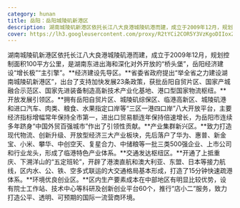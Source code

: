 ```yaml
---
category: hunan
title: 岳阳：岳阳城陵矶新港区
description: 湖南城陵矶新港区依托长江八大良港城陵矶港而建，成立于2009年12月，规划控制面积100平方公里，是湖南东进出海和深化对外开放的“桥头堡”，岳阳经济建设“增长极”“主引擎”。经济建设先导区。
cover: https://lh3.googleusercontent.com/proxy/R2tYCi2COR5Y3VzKgoDIIox2vtUKqHLNqbybCEz4cxvcK3xiX0Q__SktUPa4tg_cVU07AxwuBnqq_6a_DEwzLshpy497PglKq98c9eKyXAzy94b-7HdmYuQ
---
```

湖南城陵矶新港区依托长江八大良港城陵矶港而建，成立于2009年12月，规划控制面积100平方公里，是湖南东进出海和深化对外开放的“桥头堡”，岳阳经济建设“增长极”“主引擎”。**经济建设先导区。**省委省政府提出“举全省之力建设湖南城陵矶新港区”，出台了支持加快发展23条政策，获批岳阳自贸片区、国家产城融合示范区、国家先进装备制造高新技术产业化基地、港口型国家物流枢纽。**开放发展引领区。**拥有岳阳自贸片区、城陵矶综保区、临港高新区、城陵矶港和进口汽车、肉类、粮食、水果指定口岸等“三区一港四口岸”八大开放平台，主要经济指标增幅常年保持全市第一，进出口贸易额连年保持倍速增长，为岳阳市连续多年跻身“中国外贸百强城市”作出了引领性贡献。**产业集群新兴区。**致力打造现代物流、创新升级、开放型经济三大产业板块，先后落户了华为、惠普、新金宝、小米、攀华、中创空天、复星合力、中储粮等一批三类500强企业、上市公司和行业龙头，形成了临港特色产业体系。**交通发达枢纽区。**开通了上抵重庆、下溯洋山的“五定班轮”，开辟了港澳直航和澳大利亚、东盟、日本等接力航线，区内水、公、铁、空多式联运的大交通格局基本形成，打造了15分钟快速疏港体系。**环境优良创业区。**区内生产要素成本在中部地区有明显比较优势，设有院士工作站、技术中心等科研及创新创业平台60个，推行“店小二”服务，致力打造公平、透明、可预期的国际一流营商环境。